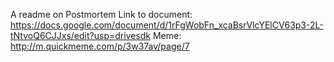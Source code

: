 A readme on Postmortem
Link to document: https://docs.google.com/document/d/1rFgWobFn_xcaBsrVlcYElCV63p3-2L-tNtvoQ6CJJxs/edit?usp=drivesdk
Meme: http://m.quickmeme.com/p/3w37av/page/7
